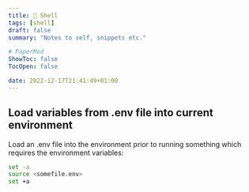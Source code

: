 ```yaml
---
title: 🐚 Shell
tags: [shell]
draft: false
summary: "Notes to self, snippets etc."

# PaperMod
ShowToc: false
TocOpen: false

date: 2022-12-17T21:41:49+01:00
---
```


## Load variables from .env file into current environment
Load an .env file into the environment prior to running something which requires the environment variables:
```bash
set -a
source <somefile.env>
set +a
```